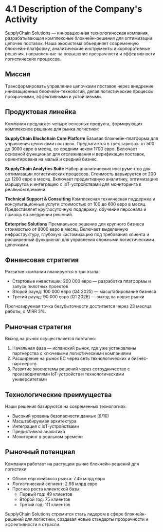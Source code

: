 # 4.1 Description of the Company's Activity

SupplyChain Solutions — инновационная технологическая компания, разрабатывающая комплексные блокчейн-решения для оптимизации цепочек поставок. Наша экосистема объединяет современную блокчейн-платформу, аналитические инструменты и корпоративные решения, направленные на повышение прозрачности и эффективности логистических процессов.

## Миссия
Трансформировать управление цепочками поставок через внедрение инновационных блокчейн-технологий, делая логистические процессы прозрачными, эффективными и устойчивыми.

## Продуктовая линейка

Компания предлагает четыре основных продукта, формирующих комплексное решение для рынка логистики:

**SupplyChain Blockchain Core Platform**
Базовая блокчейн-платформа для управления цепочками поставок. Предлагается в трех тарифах: от 500 до 3000 евро в месяц, со средним чеком 1700 евро. Включает основной функционал для отслеживания и верификации поставок, ориентирована на малый и средний бизнес.

**SupplyChain Analytics Suite**
Набор аналитических инструментов для оптимизации логистических процессов. Стоимость варьируется от 200 до 1200 евро в месяц. Включает предиктивную аналитику, оптимизацию маршрутов и интеграцию с IoT-устройствами для мониторинга в реальном времени.

**Technical Support & Consulting**
Комплексная техническая поддержка и консультационные услуги стоимостью от 100 до 600 евро в месяц. Предоставляет круглосуточную поддержку, обучение персонала и помощь во внедрении решений.

**Enterprise Solutions**
Премиальное решение для крупного бизнеса стоимостью от 8000 евро в месяц. Включает выделенную инфраструктуру, глубокую кастомизацию под требования клиента и расширенный функционал для управления сложными логистическими цепочками.

## Финансовая стратегия

Развитие компании планируется в три этапа:
- Стартовые инвестиции: 200 000 евро — разработка платформы и запуск пилотных проектов
- Второй раунд: 100 000 евро (Q4 2025) — масштабирование бизнеса
- Третий раунд: 90 000 евро (Q1 2026) — выход на новые рынки

Прогнозируемая точка безубыточности достигается через 23 месяца работы, с MIRR 3%.

## Рыночная стратегия

Выход на рынок осуществляется поэтапно:
1. Начальная фаза — испанский рынок, где уже установлены партнерства с ключевыми логистическими компаниями
2. Расширение на рынок ЕС через сеть технологических и бизнес-партнерств
3. Развитие экосистемы решений через сотрудничество с производителями IoT-устройств и технологическими университетами

## Технологические преимущества

Наши решения базируются на современных технологиях:
- Высокий уровень безопасности данных (9/10)
- Масштабируемая архитектура
- Интеграция с IoT-устройствами
- Предиктивная аналитика
- Мониторинг в реальном времени

## Рыночный потенциал

Компания работает на растущем рынке блокчейн-решений для логистики:
- Объем европейского рынка: 7.45 млрд евро
- Логистический сегмент: 2.98 млрд евро
- Прогноз роста клиентской базы:
  * Первый год: 49 клиентов
  * Второй год: 75 клиентов
  * Третий год: 111 клиентов

SupplyChain Solutions стремится стать лидером в сфере блокчейн-решений для логистики, создавая новые стандарты прозрачности и эффективности в отрасли.